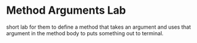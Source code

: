 # Method Arguments Lab

short lab for them to define a method that takes an argument and uses that argument in the method body to puts something out to terminal.
